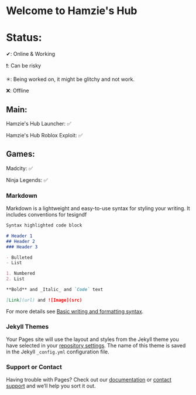 # Welcome to Hamzie's Hub
# Status:
>
✔: Online & Working
>
❗: Can be risky
>
✳: Being worked on, it might be glitchy and not work.
>
❌: Offline

## Main:
>
Hamzie's Hub Launcher: ✅
>
Hamzie's Hub Roblox Exploit: ✅

## Games:
>
Madcity: ✅
>
Ninja Legends: ✅

### Markdown

Markdown is a lightweight and easy-to-use syntax for styling your writing. It includes conventions for tesigndf

```markdown
Syntax highlighted code block

# Header 1
## Header 2
### Header 3

- Bulleted
- List

1. Numbered
2. List

**Bold** and _Italic_ and `Code` text

[Link](url) and ![Image](src)
```

For more details see [Basic writing and formatting syntax](https://docs.github.com/en/github/writing-on-github/getting-started-with-writing-and-formatting-on-github/basic-writing-and-formatting-syntax).

### Jekyll Themes

Your Pages site will use the layout and styles from the Jekyll theme you have selected in your [repository settings](https://github.com/Hamziee/Hamzies-Hub/settings/pages). The name of this theme is saved in the Jekyll `_config.yml` configuration file.

### Support or Contact

Having trouble with Pages? Check out our [documentation](https://docs.github.com/categories/github-pages-basics/) or [contact support](https://support.github.com/contact) and we’ll help you sort it out.
